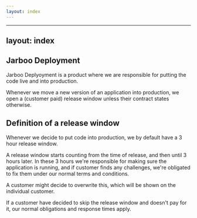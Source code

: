 ```yaml
---
layout: index
---
```



---
layout: index
---


Jarboo Deployment
--------------------------

Jarboo Deplyoyment is a product where we are responsible for putting the code live and into production.

Whenever we move a new version of an application into production, we open a (customer paid) release window unless their contract states otherwise.


Definition of a release window
---

Whenever we decide to put code into production, we by default have a 3 hour release window.

A release window starts counting from the time of release, and then until 3 hours later. In these 3 hours we're responsible for making sure the application is running, and if customer finds any challenges, we're obligated to fix them under our normal terms and conditions.

A customer might decide to overwrite this, which will be shown on the individual customer.

If a customer have decided to skip the release window and doesn't pay for it, our normal obligations and response times apply.